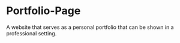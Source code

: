 # Portfolio-Page
A website that serves as a personal portfolio that can be shown in a professional setting.
